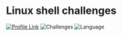# Linux shell challenges
[![Profile Link](https://img.shields.io/badge/hackerRank-profile_link-brightgreen.svg)](https://www.hackerrank.com/weozUA)
![Challenges](https://img.shields.io/badge/Challenges-41_solved-orange.svg)
![Language](https://img.shields.io/badge/Language-Bash-7873ae.svg)